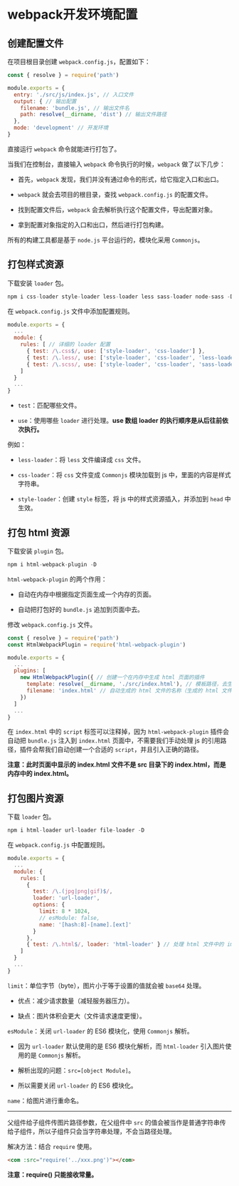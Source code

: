 # webpack开发环境配置

## 创建配置文件

在项目根目录创建 `webpack.config.js`，配置如下：

```js
const { resolve } = require('path')

module.exports = {
  entry: './src/js/index.js', // 入口文件
  output: { // 输出配置
    filename: 'bundle.js', // 输出文件名
    path: resolve(__dirname, 'dist') // 输出文件路径
  },
  mode: 'development' // 开发环境
}
```

直接运行 `webpack` 命令就能进行打包了。

当我们在控制台，直接输入 `webpack` 命令执行的时候，`webpack` 做了以下几步：

- 首先，`webpack` 发现，我们并没有通过命令的形式，给它指定入口和出口。

- `webpack` 就会去项目的根目录，查找 `webpack.config.js` 的配置文件。

- 找到配置文件后，`webpack` 会去解析执行这个配置文件，导出配置对象。

- 拿到配置对象指定的入口和出口，然后进行打包构建。

所有的构建工具都是基于 `node.js` 平台运行的，模块化采用 `Commonjs`。

## 打包样式资源

下载安装 `loader` 包。

```js
npm i css-loader style-loader less-loader less sass-loader node-sass -D
```

在 `webpack.config.js` 文件中添加配置规则。

```js
module.exports = {
  ...
  module: {
    rules: [ // 详细的 loader 配置
      { test: /\.css$/, use: ['style-loader', 'css-loader'] },
      { test: /\.less/, use: ['style-loader', 'css-loader', 'less-loader'] },
      { test: /\.scss/, use: ['style-loader', 'css-loader', 'sass-loader'] }
    ]
  }
  ...
}
```

- `test`：匹配哪些文件。

- `use`：使用哪些 `loader` 进行处理。**use 数组 loader 的执行顺序是从后往前依次执行。**

例如：

- `less-loader`：将 `less` 文件编译成 `css` 文件。

- `css-loader`：将 `css` 文件变成 `Commonjs` 模块加载到 js 中，里面的内容是样式字符串。

- `style-loader`：创建 `style` 标签，将 js 中的样式资源插入，并添加到 `head` 中生效。

## 打包 html 资源

下载安装 `plugin` 包。

```js
npm i html-webpack-plugin -D
```

`html-webpack-plugin` 的两个作用：

- 自动在内存中根据指定页面生成一个内存的页面。

- 自动把打包好的 `bundle.js` 追加到页面中去。

修改 `webpack.config.js` 文件。

```js
const { resolve } = require('path')
const HtmlWebpackPlugin = require('html-webpack-plugin')

module.exports = {
  ...
  plugins: [
    new HtmlWebpackPlugin({ // 创建一个在内存中生成 html 页面的插件
      template: resolve(__dirname, './src/index.html'), // 模板路径，去生成内存中的页面
      filename: 'index.html' // 自动生成的 html 文件的名称（生成的 html 文件在项目根目录下）
    })
  ]
  ...
}
```

在 `index.html` 中的 `script` 标签可以注释掉，因为 `html-webpack-plugin` 插件会自动把 `bundle.js` 注入到 `index.html` 页面中，不需要我们手动处理 js 的引用路径，插件会帮我们自动创建一个合适的 `script`，并且引入正确的路径。

**注意：此时页面中显示的 index.html 文件不是 src 目录下的 index.html，而是内存中的 index.html。**

## 打包图片资源

下载 `loader` 包。

```js
npm i html-loader url-loader file-loader -D
```

在 `webpack.config.js` 中配置规则。

```js
module.exports = {
  ...
  module: {
    rules: [
      {
        test: /\.(jpg|png|gif)$/,
        loader: 'url-loader',
        options: {
          limit: 8 * 1024,
          // esModule: false,
          name: '[hash:8]-[name].[ext]'
        }
      },
      { test: /\.html$/, loader: 'html-loader' } // 处理 html 文件中的 img 图片，负责引入 img，从而能被 url-loader 进行处理
    ]
  }
  ...
}
```

`limit`：单位字节（byte），图片小于等于设置的值就会被 `base64` 处理。

- 优点：减少请求数量（减轻服务器压力）。

- 缺点：图片体积会更大（文件请求速度更慢）。

`esModule`：关闭 `url-loader` 的 ES6 模块化，使用 `Commonjs` 解析。

- 因为 `url-loader` 默认使用的是 ES6 模块化解析，而 `html-loader` 引入图片使用的是 `Commonjs` 解析。

- 解析出现的问题：`src=[object Module]`。

- 所以需要关闭 `url-loader` 的 ES6 模块化。

`name`：给图片进行重命名。

****

父组件给子组件传图片路径参数，在父组件中 `src` 的值会被当作是普通字符串传给子组件，所以子组件只会当字符串处理，不会当路径处理。

解决方法：结合 `require` 使用。

```html
<com :src="require('../xxx.png')"></com>
```

**注意：require() 只能接收常量。**
